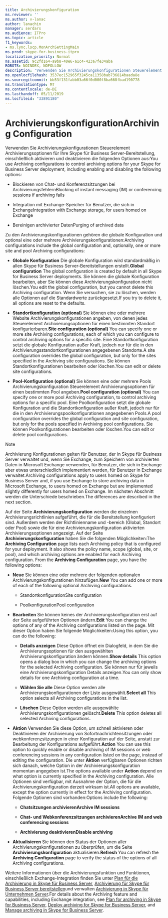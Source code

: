 ```yaml
---
title: Archivierungskonfiguration
ms.reviewer: ''
ms.author: v-lanac
author: lanachin
manager: serdars
ms.audience: ITPro
ms.topic: article
f1_keywords:
- ms.lync.lscp.MonArchSettingMain
ms.prod: skype-for-business-itpro
localization_priority: Normal
ms.assetid: 9c2fd164-a9b8-40e6-a1c4-423a7fe34aba
ROBOTS: NOINDEX, NOFOLLOW
description: 'Verwenden Sie Archivierungskonfigurationen Steuerelement Archivierungsoptionen für Ihre Skype für Business Server-Bereitstellung, einschließlich aktivieren und deaktivieren die folgenden Optionen aus:'
ms.openlocfilehash: 3537ec152965f3245ca11358bab736814baada8e
ms.sourcegitcommit: bb53f131fabb03a66f0d000f8ba668fbad190778
ms.translationtype: MT
ms.contentlocale: de-DE
ms.lasthandoff: 05/11/2019
ms.locfileid: "33891180"
---
```

# <a name="archiving-configuration"></a><span data-ttu-id="99ce2-103">Archivierungskonfiguration</span><span class="sxs-lookup"><span data-stu-id="99ce2-103">Archiving Configuration</span></span>
 
<span data-ttu-id="99ce2-104">Verwenden Sie Archivierungskonfigurationen Steuerelement Archivierungsoptionen für Ihre Skype für Business Server-Bereitstellung, einschließlich aktivieren und deaktivieren die folgenden Optionen aus:</span><span class="sxs-lookup"><span data-stu-id="99ce2-104">You use Archiving configurations to control archiving options for your Skype for Business Server deployment, including enabling and disabling the following options:</span></span>
  
- <span data-ttu-id="99ce2-105">Blockieren von Chat- und Konferenzsitzungen bei Archivierungsfehlern</span><span class="sxs-lookup"><span data-stu-id="99ce2-105">Blocking of instant messaging (IM) or conferencing sessions if archiving fails</span></span>
    
- <span data-ttu-id="99ce2-106">Integration mit Exchange-Speicher für Benutzer, die sich in Exchange</span><span class="sxs-lookup"><span data-stu-id="99ce2-106">Integration with Exchange storage, for users homed on Exchange</span></span>
    
- <span data-ttu-id="99ce2-107">Bereinigen archivierter Daten</span><span class="sxs-lookup"><span data-stu-id="99ce2-107">Purging of archived data</span></span>
    
<span data-ttu-id="99ce2-108">Zu den Archivierungskonfigurationen gehören die globale Konfiguration und optional eine oder mehrere Archivierungskonfigurationen:</span><span class="sxs-lookup"><span data-stu-id="99ce2-108">Archiving configurations include the global configuration and, optionally, one or more site and pool Archiving configurations:</span></span>
  
- <span data-ttu-id="99ce2-109">**Globale Konfiguration** Die globale Konfiguration wird standardmäßig in allen Skype für Business Server-Bereitstellungen erstellt.</span><span class="sxs-lookup"><span data-stu-id="99ce2-109">**Global configuration** The global configuration is created by default in all Skype for Business Server deployments.</span></span> <span data-ttu-id="99ce2-110">Sie können die globale Konfiguration bearbeiten, aber Sie können diese Archivierungskonfiguration nicht löschen.</span><span class="sxs-lookup"><span data-stu-id="99ce2-110">You edit the global configuration, but you cannot delete this Archiving configuration.</span></span> <span data-ttu-id="99ce2-111">Wenn Sie versuchen, sie zu löschen, werden alle Optionen auf die Standardwerte zurückgesetzt.</span><span class="sxs-lookup"><span data-stu-id="99ce2-111">If you try to delete it, all options are reset to the defaults.</span></span>
    
- <span data-ttu-id="99ce2-112">**Standortkonfiguration (optional)** Sie können eine oder mehrere Website Archivierungskonfigurationen angeben, von denen jedes Steuerelement Archivierungsoptionen für einen bestimmten Standort konfigurierbaren.</span><span class="sxs-lookup"><span data-stu-id="99ce2-112">**Site configuration (optional)** You can specify one or more site Archiving configurations, each of which you can configure to control archiving options for a specific site.</span></span> <span data-ttu-id="99ce2-113">Eine Standortkonfiguration setzt die globale Konfiguration außer Kraft, jedoch nur für die in den Archivierungsstandortkonfigurationen angegebenen Standorte.</span><span class="sxs-lookup"><span data-stu-id="99ce2-113">A site configuration overrides the global configuration, but only for the sites specified in the Archiving site configurations.</span></span> <span data-ttu-id="99ce2-114">Sie können Standortkonfigurationen bearbeiten oder löschen.</span><span class="sxs-lookup"><span data-stu-id="99ce2-114">You can edit or delete site configurations.</span></span>
    
- <span data-ttu-id="99ce2-115">**Pool-Konfiguration (optional)** Sie können eine oder mehrere Pools Archivierungskonfiguration Steuerelement Archivierungsoptionen für einen bestimmten Pool angeben.</span><span class="sxs-lookup"><span data-stu-id="99ce2-115">**Pool configuration (optional)** You can specify one or more pool Archiving configuration, to control archiving options for a specific pool.</span></span> <span data-ttu-id="99ce2-116">Eine Poolkonfiguration setzt die globale Konfiguration und die Standortkonfiguration außer Kraft, jedoch nur für die in den Archivierungspoolkonfigurationen angegebenen Pools.</span><span class="sxs-lookup"><span data-stu-id="99ce2-116">A pool configuration overrides the global configuration and site configuration, but only for the pools specified in Archiving pool configurations.</span></span> <span data-ttu-id="99ce2-117">Sie können Poolkonfigurationen bearbeiten oder löschen.</span><span class="sxs-lookup"><span data-stu-id="99ce2-117">You can edit or delete pool configurations.</span></span>
    
> [!NOTE]
> <span data-ttu-id="99ce2-118">Archivierung Konfigurationen gelten für Benutzer, der in Skype für Business Server verwaltet und, wenn Sie Exchange, zum Speichern von archivierten Daten in Microsoft Exchange verwenden, für Benutzer, die sich in Exchange aber etwas unterschiedlich implementiert werden, für Benutzer in Exchange verwaltet.</span><span class="sxs-lookup"><span data-stu-id="99ce2-118">Archiving configurations apply to users homed on Skype for Business Server and, if you use Exchange to store archiving data in Microsoft Exchange, to users homed on Exchange but are implemented slightly differently for users homed on Exchange.</span></span> <span data-ttu-id="99ce2-119">Im nächsten Abschnitt werden die Unterschiede beschrieben.</span><span class="sxs-lookup"><span data-stu-id="99ce2-119">The differences are described in the next section.</span></span> 
  
<span data-ttu-id="99ce2-p105">Auf der Seite **Archivierungskonfiguration** werden die einzelnen Archivierungsrichtlinien aufgeführt, die für die Bereitstellung konfiguriert sind. Außerdem werden der Richtlinienname und -bereich (Global, Standort oder Pool) sowie die für eine Archivierungskonfiguration aktivierten Archivierungsoptionen angezeigt. Auf der Seite **Archivierungskonfiguration** haben Sie die folgenden Möglichkeiten:</span><span class="sxs-lookup"><span data-stu-id="99ce2-p105">The **Archiving Configuration** page lists each Archiving policy that is configured for your deployment. It also shows the policy name, scope (global, site, or pool), and which archiving options are enabled for each Archiving configuration. From the **Archiving Configuration** page, you have the following options:</span></span>
- <span data-ttu-id="99ce2-123">**Neue** Sie können eine oder mehrere der folgenden optionalen Archivierungskonfigurationen hinzufügen.</span><span class="sxs-lookup"><span data-stu-id="99ce2-123">**New** You can add one or more of each of the following optional Archiving configurations.</span></span>
    
  - <span data-ttu-id="99ce2-124">Standortkonfiguration</span><span class="sxs-lookup"><span data-stu-id="99ce2-124">Site configuration</span></span>
    
  - <span data-ttu-id="99ce2-125">Poolkonfiguration</span><span class="sxs-lookup"><span data-stu-id="99ce2-125">Pool configuration</span></span>
    
- <span data-ttu-id="99ce2-126">**Bearbeiten** Sie können keines der Archivierungskonfiguration erst auf der Seite aufgeführten Optionen ändern.</span><span class="sxs-lookup"><span data-stu-id="99ce2-126">**Edit** You can change the options of any of the Archiving configurations listed on the page.</span></span> <span data-ttu-id="99ce2-127">Mit dieser Option haben Sie folgende Möglichkeiten:</span><span class="sxs-lookup"><span data-stu-id="99ce2-127">Using this option, you can do the following:</span></span>
    
  - <span data-ttu-id="99ce2-128">**Details anzeigen** Diese Option öffnet ein Dialogfeld, in dem Sie die Archivierungsoptionen für den ausgewählten Archivierungskonfiguration ändern können.</span><span class="sxs-lookup"><span data-stu-id="99ce2-128">**Show details** This option opens a dialog box in which you can change the archiving options for the selected Archiving configuration.</span></span> <span data-ttu-id="99ce2-129">Sie können nur für jeweils eine Archivierungskonfiguration Details anzeigen.</span><span class="sxs-lookup"><span data-stu-id="99ce2-129">You can only show details for one Archiving configuration at a time.</span></span>
    
  - <span data-ttu-id="99ce2-130">**Wählen Sie alle** Diese Option werden alle Archivierungskonfigurationen der Liste ausgewählt.</span><span class="sxs-lookup"><span data-stu-id="99ce2-130">**Select all** This option selects all Archiving configurations in the list.</span></span>
    
  - <span data-ttu-id="99ce2-131">**Löschen** Diese Option werden alle ausgewählte Archivierungskonfigurationen gelöscht.</span><span class="sxs-lookup"><span data-stu-id="99ce2-131">**Delete** This option deletes all selected Archiving configurations.</span></span>
    
- <span data-ttu-id="99ce2-132">**Aktion** Verwenden Sie diese Option, um schnell aktivieren oder Deaktivieren der Archivierung von Sofortnachrichtensitzungen oder webkonferenzsitzungen in einer Konfiguration auf der Seite, anstatt zur Bearbeitung der Konfigurations aufgeführt.</span><span class="sxs-lookup"><span data-stu-id="99ce2-132">**Action** You can use this option to quickly enable or disable archiving of IM sessions or web conferencing sessions in any configuration listed on the page, instead of editing the configuration.</span></span> <span data-ttu-id="99ce2-133">Die unter **Aktion** verfügbaren Optionen richten sich danach, welche Option in der Archivierungskonfiguration momentan angegeben ist.</span><span class="sxs-lookup"><span data-stu-id="99ce2-133">The options available under **Action** depend on what option is currently specified in the Archiving configuration.</span></span> <span data-ttu-id="99ce2-134">Alle Optionen sind verfügbar, mit Ausnahme der Option, die für die Archivierungskonfiguration derzeit wirksam ist.</span><span class="sxs-lookup"><span data-stu-id="99ce2-134">All options are available, except the option currently in effect for the Archiving configuration.</span></span> <span data-ttu-id="99ce2-135">Folgende Optionen sind vorhanden:</span><span class="sxs-lookup"><span data-stu-id="99ce2-135">Options include the following:</span></span>
    
  - <span data-ttu-id="99ce2-136">**Chatsitzungen archivieren**</span><span class="sxs-lookup"><span data-stu-id="99ce2-136">**Archive IM sessions**</span></span>
    
  - <span data-ttu-id="99ce2-137">**Chat- und Webkonferenzsitzungen archivieren**</span><span class="sxs-lookup"><span data-stu-id="99ce2-137">**Archive IM and web conferencing sessions**</span></span>
    
  - <span data-ttu-id="99ce2-138">**Archivierung deaktivieren**</span><span class="sxs-lookup"><span data-stu-id="99ce2-138">**Disable archiving**</span></span>
    
- <span data-ttu-id="99ce2-139">**Aktualisieren** Sie können den Status der Optionen aller Archivierungskonfigurationen zu überprüfen, um die Seite **Archivierungskonfiguration** aktualisieren.</span><span class="sxs-lookup"><span data-stu-id="99ce2-139">**Refresh** You can refresh the **Archiving Configuration** page to verify the status of the options of all Archiving configurations.</span></span>
    
<span data-ttu-id="99ce2-140">Weitere Informationen über die Archivierungsfunktion und Funktionen, einschließlich Exchange-Integration finden Sie unter [Plan für die Archivierung in Skype für Business Server](../../../plan-your-deployment/archiving/archiving.md), [Archivierung für Skype für Business Server bereitstellen](../../../deploy/deploy-archiving/deploy-archiving.md)und verwalten [Archivierung in Skype für Unternehmen Server](../../../manage/archiving/archiving.md).</span><span class="sxs-lookup"><span data-stu-id="99ce2-140">For details about the Archiving feature and capabilities, including Exchange integration, see [Plan for archiving in Skype for Business Server](../../../plan-your-deployment/archiving/archiving.md), [Deploy archiving for Skype for Business Server](../../../deploy/deploy-archiving/deploy-archiving.md), and [Manage archiving in Skype for Business Server](../../../manage/archiving/archiving.md).</span></span>

